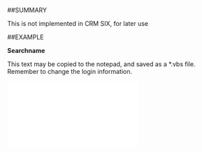
##SUMMARY

This is not implemented in CRM SIX, for later use


##EXAMPLE

**Searchname**

This text may be copied to the notepad, and saved as a *.vbs file. Remember to change the login information.

![](..\..\Examples\vbs\SODocument.SearchName.vbs.txt)

